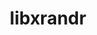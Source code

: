 ---
title: "libxrandr"
layout: cache
categories: [package, develop-2025-04-13]
meta: {"compilers": ["gcc@11.1.0", "gcc@11.4.0", "gcc@13.2.0"], "num_specs": 6, "num_specs_by_stack": {"data-vis-sdk": 1, "e4s": 2, "e4s-rocm-external": 1, "hep": 2, "ml-linux-x86_64-rocm": 1, "root": 6}, "oss": ["ubuntu20.04", "ubuntu22.04", "ubuntu24.04"], "platforms": ["linux"], "stacks": ["data-vis-sdk", "e4s", "e4s-rocm-external", "hep", "ml-linux-x86_64-rocm", "root"], "targets": ["x86_64_v3"], "versions": ["1.5.4"]}
spec_details: [{"compiler": "gcc@11.4.0", "hash": "5a4csjg5i4so5g4d2o5bufyc326iquyy", "os": "ubuntu22.04", "platform": "linux", "size": "-", "stacks": ["hep", "root"], "target": "x86_64_v3", "variants": ["build_system=autotools"], "versions": ["1.5.4"]}, {"compiler": "gcc@11.1.0", "hash": "je3v7awdidimp7ki3ng2hd2su24upzrr", "os": "ubuntu20.04", "platform": "linux", "size": "-", "stacks": ["data-vis-sdk", "root"], "target": "x86_64_v3", "variants": ["build_system=autotools"], "versions": ["1.5.4"]}, {"compiler": "gcc@13.2.0", "hash": "kv3l3ovnjwxsaeymufufgshn5yjlvfpa", "os": "ubuntu24.04", "platform": "linux", "size": "-", "stacks": ["ml-linux-x86_64-rocm", "root"], "target": "x86_64_v3", "variants": ["build_system=autotools"], "versions": ["1.5.4"]}, {"compiler": "gcc@11.4.0", "hash": "oqgh2eoihurl764cgo2k6qgvntuby53s", "os": "ubuntu22.04", "platform": "linux", "size": "-", "stacks": ["e4s", "root"], "target": "x86_64_v3", "variants": ["build_system=autotools"], "versions": ["1.5.4"]}, {"compiler": "gcc@11.4.0", "hash": "xjemp3v6mxa52j7knns2jeasm2atuwl7", "os": "ubuntu22.04", "platform": "linux", "size": "-", "stacks": ["hep", "root"], "target": "x86_64_v3", "variants": ["build_system=autotools"], "versions": ["1.5.4"]}, {"compiler": "gcc@11.4.0", "hash": "ypggtwnvzjdhl4lop2777ho7vvei42gu", "os": "ubuntu22.04", "platform": "linux", "size": "-", "stacks": ["e4s", "e4s-rocm-external", "root"], "target": "x86_64_v3", "variants": ["build_system=autotools"], "versions": ["1.5.4"]}]
---